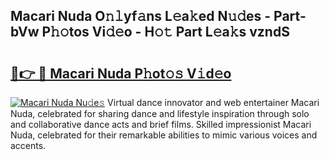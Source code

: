 ## Macari Nuda O𝚗𝚕yf𝚊ns L𝚎a𝚔ed N𝚞𝚍es - Part-bVw P𝚑𝚘tos Vi𝚍𝚎o - H𝚘𝚝 Part L𝚎a𝚔s vzndS

# <h2><a href="http://kf1bha.oniu.top/?m=Macari+Nuda">🔗👉 🔴 Macari Nuda P𝚑ot𝚘𝚜 V𝚒d𝚎o</a></h2>

[![Macari Nuda Nu𝚍e𝚜](https://i.imgur.com/0qMVB7G.gif)](http://kf1bha.oniu.top/?m=Macari+Nuda)
Virtual dance innovator and web entertainer Macari Nuda, celebrated for sharing dance and lifestyle inspiration through solo and collaborative dance acts and brief films. Skilled impressionist Macari Nuda, celebrated for their remarkable abilities to mimic various voices and accents.  
